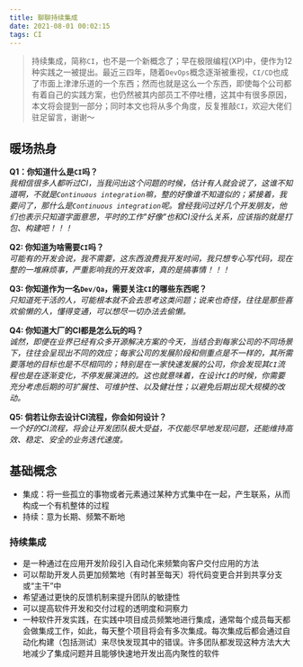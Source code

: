 ```yaml
---
title: 聊聊持续集成   
date: 2021-08-01 00:02:15   
tags: CI
---
```


> 持续集成，简称`CI`，也不是一个新概念了；早在极限编程(XP)中，便作为12种实践之一被提出。最近三四年，随着`DevOps`概念逐渐被重视，`CI/CD`也成了市面上津津乐道的一个东西；然而也就是这么一个东西，即使每个公司都有着自己的实践方案，也仍然被其内部员工不停吐槽，这其中有很多原因，本文将会提到一部分；同时本文也将从多个角度，反复推敲`CI`，欢迎大佬们驻足留言，谢谢～

## 暖场热身
**Q1：你知道什么是`CI`吗？**   
_我相信很多人都听过CI，当我问出这个问题的时候，估计有人就会说了，这谁不知道啊，不就是`Continuous integration`嘛，整的好像谁不知道似的；紧接着，我要问了，那什么是`Continuous integration`呢。曾经我问过好几个开发朋友，他们也表示只知道字面意思，平时的工作"好像"也和CI没什么关系，应该指的就是打包、构建吧！！！_

**Q2: 你知道为啥需要`CI`吗？**   
_可能有的开发会说，我不需要，这东西浪费我开发时间，我只想专心写代码，现在整的一堆麻烦事，严重影响我的开发效率，真的是搞事情！！！_

**Q3: 你知道作为一名`Dev/Qa`，需要关注`CI`的哪些东西呢？**   
_只知道死干活的人，可能根本就不会去思考这类问题；说来也奇怪，往往是那些喜欢偷懒的人，懂得变通，可以想尽一切办法去偷懒。_

**Q4: 你知道大厂的CI都是怎么玩的吗？**   
_诚然，即便在业界已经有众多开源解决方案的今天，当结合到每家公司的不同场景下，往往会呈现出不同的效应；每家公司的发展阶段和侧重点是不一样的，其所需要落地的目标也是不尽相同的；特别是在一家快速发展的公司，你会发现其`CI`流程也是在逐渐变化，不停发展演进的。这也就意味着，在设计`CI`的时候，你需要充分考虑后期的可扩展性、可维护性、以及健壮性；以避免后期出现大规模的改动。_

**Q5: 倘若让你去设计CI流程，你会如何设计？**   
_一个好的CI流程，将会让开发团队极大受益，不仅能尽早地发现问题，还能维持高效、稳定、安全的业务迭代速度。_

## 基础概念
- 集成：将一些孤立的事物或者元素通过某种方式集中在一起，产生联系，从而构成一个有机整体的过程
- 持续：意为长期、频繁不断地

### 持续集成
* 是一种通过在应用开发阶段引入自动化来频繁向客户交付应用的方法   
* 可以帮助开发人员更加频繁地（有时甚至每天）将代码变更合并到共享分支或“主干”中   
* 希望通过更快的反馈机制来提升团队的敏捷性   
* 可以提高软件开发和交付过程的透明度和洞察力   
* 一种软件开发实践，在实践中项目成员频繁地进行集成，通常每个成员每天都会做集成工作，如此，每天整个项目将会有多次集成。每次集成后都会通过自动化构建（包括测试）来尽快发现其中的错误。许多团队都发现这种方法大大地减少了集成问题并且能够快速地开发出高内聚性的软件   
